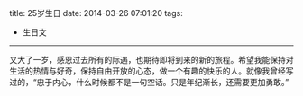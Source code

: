 title: 25岁生日
date: 2014-03-26 07:01:20
tags:
- 生日文

---

又大了一岁，感恩过去所有的际遇，也期待即将到来的新的旅程。希望我能保持对生活的热情与好奇，保持自由开放的心态，做一个有趣的快乐的人。就像我曾经写过的，“忠于内心，什么时候都不是一句空话。只是年纪渐长，还需要更加勇敢。”
